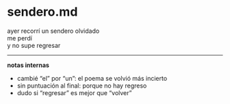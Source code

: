 # sendero.md

ayer recorrí un sendero olvidado  
me perdí  
y no supe regresar

---

**notas internas**  
- cambié “el” por “un”: el poema se volvió más incierto  
- sin puntuación al final: porque no hay regreso  
- dudo si “regresar” es mejor que “volver”
